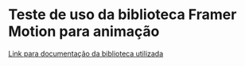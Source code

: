 # Teste de uso da biblioteca Framer Motion para animação
[Link para documentação da biblioteca utilizada](https://www.framer.com/docs/animation/)